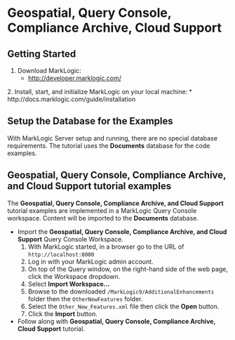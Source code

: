 # Geospatial, Query Console, Compliance Archive, Cloud Support

## Getting Started

1. Download MarkLogic:
	* http://developer.marklogic.com/
  </ul>
2. Install, start, and initialize MarkLogic on your local machine:
	* http://docs.marklogic.com/guide/installation

## Setup the Database for the Examples
With MarkLogic Server setup and running, there are no special database requirements. The tutorial uses the **Documents** database for the code examples.

## Geospatial, Query Console, Compliance Archive, and Cloud Support tutorial examples
The **Geospatial, Query Console, Compliance Archive, and Cloud Support** tutorial examples are implemented in a MarkLogic Query Console workspace. Content will be imported to the **Documents** database.

* Import the **Geospatial, Query Console, Compliance Archive, and Cloud Support** Query Console Workspace.
	1. With MarkLogic started, in a browser go to the URL of `http://localhost:8000`
	2. Log in with your MarkLogic admin account.
	3. On top of the Query window, on the right-hand side of the web page, click the Workspace dropdown.
	4. Select **Import Workspace...**
	5. Browse to the downloaded `/MarkLogic9/AdditionalEnhancements` folder then the `OtherNewFeatures` folder.
	6. Select the `Other_New_Features.xml` file then click the **Open** button.
	7. Click the **Import** button.
* Follow along with **Geospatial, Query Console, Compliance Archive, Cloud Support** tutorial.
